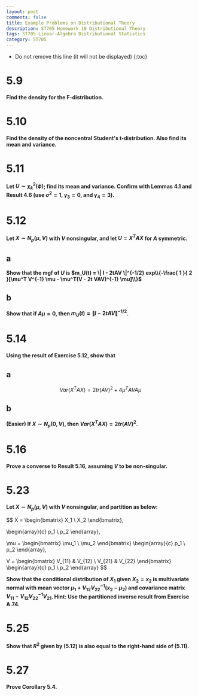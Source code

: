 ```yaml
---
layout: post
comments: false
title: Example Problems on Distributional Theory
description: ST705 Homework 10 Distributional Theory
tags: ST705 Linear-Algebra Distributional Statistics
category: ST705
---
```



* Do not remove this line (it will not be displayed)
{:toc}


# 5.9
**Find the density for the F-distribution.**



# 5.10
**Find the density of the noncentral Student's t-distribution. Also find its mean and variance.**



# 5.11
**Let $U \sim \chi^2_k (\phi)$; find its mean and variance. Confirm with Lemmas 4.1 and Result 4.6 (use $\sigma^2  =1$, $\gamma_3 = 0$, and $\gamma_4 = 3$).**



# 5.12
**Let $X \sim N_p( \mu, V)$ with $V$ nonsingular, and let $U = X^T A X$ for $A$ symmetric.**


## a
**Show that the mgf of $U$ is $m_U(t) = \| I - 2tAV \|^{-1/2} exp\\{-\frac{ 1 }{ 2 }[\mu^T V^{-1} \mu - \mu^T(V - 2t VAV)^{-1} \mu]\\}$**



## b
**Show that if $A \mu = 0$, then $m_U(t) = \|I-2tAV \|^{-1/2}$.**


# 5.14
**Using the result of Exercise 5.12, show that**

## a
$$Var(X^T A X) = 2 tr(AV)^2 + 4 \mu^T AVA \mu$$



## b
**(Easier) If $X \sim N_p(0, V)$, then $Var(X^TAX)=2 tr(AV)^2$.**



# 5.16
**Prove a converse to Result 5.16, assuming $V$ to be non-singular.**




# 5.23
**Let $X \sim N_p(\mu, V)$ with $V$ nonsingular, and partition as below:**


$$
X = \begin{bmatrix}
	X_1 \\
	X_2
\end{bmatrix},

\begin{array}{c}
	p_1 \\
	p_2 
\end{array},

\mu =
\begin{bmatrix}
	\mu_1 \\
	\mu_2
\end{bmatrix}
\begin{array}{c}
	p_1 \\
	p_2
\end{array},


V = 
\begin{bmatrix}
	V_{11} & V_{12} \\
	V_{21} & V_{22}
\end{bmatrix}
\begin{array}{c}
	p_1 \\
	p_2
\end{array}
$$

**Show that the conditional distribution of $X_1$ given $X_2 = x_2$ is multivariate normal with mean vector $\mu_1 + V_{12}V_{22}^{-1} (x_2 - \mu_2)$ and covariance matrix $V_{11} - V_{12}V_{22}^{-1}V_{21}$. Hint: Use the partitioned inverse result from Exercise A.74.**




# 5.25
**Show that $R^2$ given by (5.12) is also equal to the right-hand side of (5.11).**




# 5.27
**Prove Corollary 5.4.**